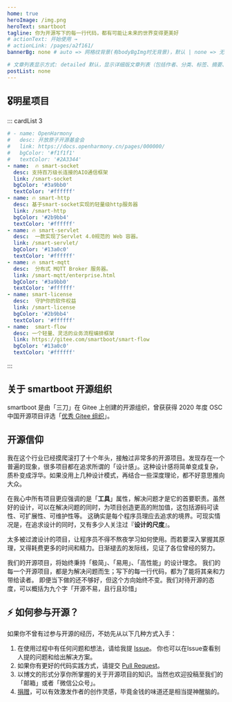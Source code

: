 ```yaml
---
home: true
heroImage: /img.png
heroText: smartboot
tagline: 你为开源写下的每一行代码，都有可能让未来的世界变得更美好
# actionText: 开始使用 →
# actionLink: /pages/a2f161/
bannerBg: none # auto => 网格纹背景(有bodyBgImg时无背景)，默认 | none => 无 | '大图地址' | background: 自定义背景样式       提示：如发现文本颜色不适应你的背景时可以到palette.styl修改$bannerTextColor变量

# 文章列表显示方式: detailed 默认，显示详细版文章列表（包括作者、分类、标签、摘要、分页等）| simple => 显示简约版文章列表（仅标题和日期）| none 不显示文章列表
postList: none
---
```


[//]: # (<p align="center">)

[//]: # (  <a class="become-sponsor" href="donation.html">支持smartboot</a>)

[//]: # (</p>)

<style>
.become-sponsor {
  padding: 20px 40px;
  display: inline-block;
  color: #ffffff;
  border-radius: 10px;
  box-sizing: border-box;
  border: 1px solid #11a8cd;
  background-color: #2474b5;
}
</style>

## 🎖明星项目
::: cardList 3
```yaml
# - name: OpenHarmony
#   desc: 开放原子开源基金会
#   link: https://docs.openharmony.cn/pages/000000/
#   bgColor: '#f1f1f1'
#   textColor: '#2A3344'
- name:  🔥 smart-socket
  desc: 支持百万级长连接的AIO通信框架
  link: /smart-socket
  bgColor: '#3a9bb0'
  textColor: '#ffffff'
- name: 🔥 smart-http
  desc: 基于smart-socket实现的轻量级http服务器
  link: /smart-http
  bgColor: '#2b9bb4'
  textColor: '#ffffff'
- name: 🔥 smart-servlet
  desc:  一款实现了Servlet 4.0规范的 Web 容器。
  link: /smart-servlet/
  bgColor: '#13a0c0'
  textColor: '#ffffff'
- name: 🔥 smart-mqtt
  desc:  分布式 MQTT Broker 服务器。
  link: /smart-mqtt/enterprise.html
  bgColor: '#3a9bb0'
  textColor: '#ffffff'
- name: smart-license
  desc:  守护你的软件权益
  link: /smart-license
  bgColor: '#2b9bb4'
  textColor: '#ffffff'
- name:  smart-flow
  desc: 一个轻量、灵活的业务流程编排框架
  link: https://gitee.com/smartboot/smart-flow
  bgColor: '#13a0c0'
  textColor: '#ffffff'
```
:::


## 关于 smartboot 开源组织
smartboot 是由「三刀」在 Gitee 上创建的开源组织，曾获获得 2020 年度 OSC 中国开源项目评选「[优秀 Gitee 组织](https://www.oschina.net/question/2918182_2320117)」。

## 开源信仰
我在这个行业已经摸爬滚打了十个年头，接触过非常多的开源项目。发现存在一个普遍的现象，很多项目都在追求所谓的「设计感」。这种设计感将简单变成复杂，质朴变成浮华。如果没用上几种设计模式，再结合一些深度理论，都不好意思推向大众。

在我心中所有项目更应强调的是「**工具**」属性，解决问题才是它的首要职责。虽然好的设计，可以在解决问题的同时，为项目创造更高的附加值，这包括源码可读性、可扩展性、可维护性等。
这确实是每个程序员理应去追求的境界。可现实情况是，在追求设计的同时，又有多少人关注过『**设计的尺度**』。

太多被过渡设计的项目，让程序员不得不熬夜学习如何使用。而若要深入掌握其原理，又得耗费更多的时间和精力。日渐褪去的发际线，见证了各位曾经的努力。

我们的开源项目，将始终秉持「极简」、「易用」、「高性能」的设计理念。
我们的每一个开源项目，都是为解决问题而生；写下的每一行代码，都为了能将其亲和力带给读者。
即便当下做的还不够好，但这个方向始终不变。我们对待开源的态度，可以概括为九个字「开源不易，且行且珍惜」
## ⚡ 如何参与开源？

如果你不曾有过参与开源的经历，不妨先从以下几种方式入手：

1. 在使用过程中有任何问题和想法，请给我提 [Issue](https://gitee.com/organizations/smartboot/issues)。 你也可以在Issue查看别人提的问题和给出解决方案。
2. 如果你有更好的代码实践方式，请提交 [Pull Request](https://gitee.com/organizations/smartboot/pull_requests)。
3. 以博文的形式分享你所掌握的关于开源项目的知识。当然也欢迎投稿至我们的「邮箱」或者「微信公众号」。
4. [捐赠](donation.md)，可以有效激发作者的创作灵感，毕竟金钱的味道还是相当提神醒脑的。


<!-- AD -->

[//]: # (<div class="wwads-cn wwads-horizontal page-wwads" data-id="136"></div>)
<style>
  .page-wwads{
    width:100%!important;
    min-height: 0;
    margin: 0;
  }
  .page-wwads .wwads-img img{
    width:80px!important;
  }
  .page-wwads .wwads-poweredby{
    width: 40px;
    position: absolute;
    right: 25px;
    bottom: 3px;
  }
  .wwads-content .wwads-text, .page-wwads .wwads-text{
    height: 100%;
    padding-top: 5px;
    display: block;
  }
</style>

